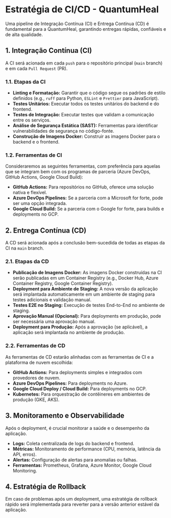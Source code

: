# Estratégia de CI/CD - QuantumHeal

Uma pipeline de Integração Contínua (CI) e Entrega Contínua (CD) é fundamental para a QuantumHeal, garantindo entregas rápidas, confiáveis e de alta qualidade.

## 1. Integração Contínua (CI)

A CI será acionada em cada `push` para o repositório principal (`main` branch) e em cada `Pull Request` (PR).

### 1.1. Etapas da CI

-   **Linting e Formatação:** Garantir que o código segue os padrões de estilo definidos (e.g., `ruff` para Python, `ESLint` e `Prettier` para JavaScript).
-   **Testes Unitários:** Executar todos os testes unitários do backend e do frontend.
-   **Testes de Integração:** Executar testes que validam a comunicação entre os serviços.
-   **Análise de Segurança Estática (SAST):** Ferramentas para identificar vulnerabilidades de segurança no código-fonte.
-   **Construção de Imagens Docker:** Construir as imagens Docker para o backend e o frontend.

### 1.2. Ferramentas de CI

Consideraremos as seguintes ferramentas, com preferência para aquelas que se integram bem com os programas de parceria (Azure DevOps, GitHub Actions, Google Cloud Build):

-   **GitHub Actions:** Para repositórios no GitHub, oferece uma solução nativa e flexível.
-   **Azure DevOps Pipelines:** Se a parceria com a Microsoft for forte, pode ser uma opção integrada.
-   **Google Cloud Build:** Se a parceria com o Google for forte, para builds e deployments no GCP.

## 2. Entrega Contínua (CD)

A CD será acionada após a conclusão bem-sucedida de todas as etapas da CI na `main` branch.

### 2.1. Etapas da CD

-   **Publicação de Imagens Docker:** As imagens Docker construídas na CI serão publicadas em um Container Registry (e.g., Docker Hub, Azure Container Registry, Google Container Registry).
-   **Deployment para Ambiente de Staging:** A nova versão da aplicação será implantada automaticamente em um ambiente de staging para testes adicionais e validação manual.
-   **Testes E2E no Staging:** Execução de testes End-to-End no ambiente de staging.
-   **Aprovação Manual (Opcional):** Para deployments em produção, pode ser necessária uma aprovação manual.
-   **Deployment para Produção:** Após a aprovação (se aplicável), a aplicação será implantada no ambiente de produção.

### 2.2. Ferramentas de CD

As ferramentas de CD estarão alinhadas com as ferramentas de CI e a plataforma de nuvem escolhida:

-   **GitHub Actions:** Para deployments simples e integrados com provedores de nuvem.
-   **Azure DevOps Pipelines:** Para deployments no Azure.
-   **Google Cloud Deploy / Cloud Build:** Para deployments no GCP.
-   **Kubernetes:** Para orquestração de contêineres em ambientes de produção (GKE, AKS).

## 3. Monitoramento e Observabilidade

Após o deployment, é crucial monitorar a saúde e o desempenho da aplicação.

-   **Logs:** Coleta centralizada de logs do backend e frontend.
-   **Métricas:** Monitoramento de performance (CPU, memória, latência da API, erros).
-   **Alertas:** Configuração de alertas para anomalias ou falhas.
-   **Ferramentas:** Prometheus, Grafana, Azure Monitor, Google Cloud Monitoring.

## 4. Estratégia de Rollback

Em caso de problemas após um deployment, uma estratégia de rollback rápido será implementada para reverter para a versão anterior estável da aplicação.
